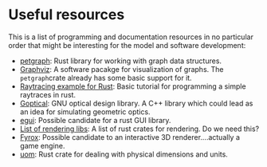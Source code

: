 # Useful resources

This is a list of programming and documentation resources in no particular order that might be interesting for the model and software development:

  - [petgraph](https://docs.rs/petgraph/latest/petgraph/): Rust library for working with graph data structures.
  - [Graphviz](https://graphviz.org/): A software pacakge for visualization of graphs. The `petgraph`crate already has some basic support for it.
  - [Raytracing example for Rust](https://superperfundo.dev/articles/ray-tracer-part1): Basic tutorial for programming a simple raytraces in rust.
  - [Goptical](https://www.gnu.org/software/goptical/): GNU optical design library. A C++ library which could lead as an idea for simulating geometric optics.
  - [egui](https://www.egui.rs/): Possible candidate for a rust GUI library.
  - [List of rendering libs](https://lib.rs/rendering): A list of rust crates for rendering. Do we need this?
  - [Fyrox](https://fyrox.rs/): Possible candidate to an interactive 3D renderer....actually a game engine.
  - [uom](https://crates.io/crates/uom): Rust crate for dealing with physical dimensions and units.


